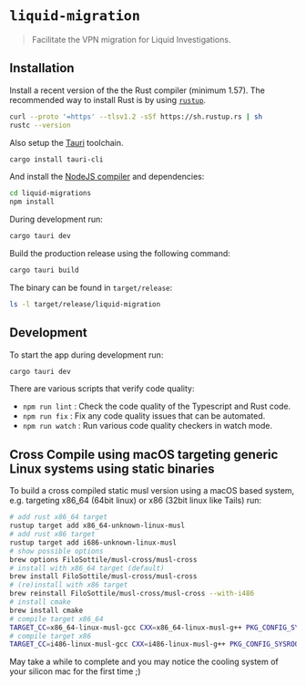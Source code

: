 # `liquid-migration`

> Facilitate the VPN migration for Liquid Investigations.

## Installation

Install a recent version of the the Rust compiler (minimum 1.57). The recommended way to install Rust is by using [`rustup`](https://rustup.rs).

```sh
curl --proto '=https' --tlsv1.2 -sSf https://sh.rustup.rs | sh
rustc --version
```

Also setup the [Tauri](https://tauri.app) toolchain.

```sh
cargo install tauri-cli
```

And install the [NodeJS compiler](https://nodejs.org/en/download/) and dependencies:

```sh
cd liquid-migrations
npm install
```

During development run:

```sh
cargo tauri dev
```

Build the production release using the following command:

```sh
cargo tauri build
```

The binary can be found in `target/release`:

```sh
ls -l target/release/liquid-migration
```

## Development

To start the app during development run:

```sh
cargo tauri dev
```

There are various scripts that verify code quality:

- `npm run lint` : Check the code quality of the Typescript and Rust code.
- `npm run fix` : Fix any code quality issues that can be automated.
- `npm run watch` : Run various code quality checkers in watch mode.

## Cross Compile using macOS targeting generic Linux systems using static binaries

To build a cross compiled static musl version using a macOS based system, e.g. targeting x86_64 (64bit linux) or x86 (32bit linux like Tails) run:

```sh
# add rust x86_64 target
rustup target add x86_64-unknown-linux-musl
# add rust x86 target
rustup target add i686-unknown-linux-musl
# show possible options
brew options FiloSottile/musl-cross/musl-cross
# install with x86_64 target (default)
brew install FiloSottile/musl-cross/musl-cross
# (re)install with x86 target
brew reinstall FiloSottile/musl-cross/musl-cross --with-i486
# install cmake
brew install cmake
# compile target x86_64
TARGET_CC=x86_64-linux-musl-gcc CXX=x86_64-linux-musl-g++ PKG_CONFIG_SYSROOT_DIR=/ cargo -v build --release --target i686-unknown-linux-musl
# compile target x86
TARGET_CC=i486-linux-musl-gcc CXX=i486-linux-musl-g++ PKG_CONFIG_SYSROOT_DIR=/ cargo build --release --target i686-unknown-linux-musl
```

May take a while to complete and you may notice the cooling system of your silicon mac for the first time ;)
